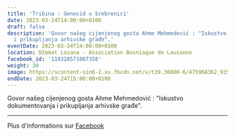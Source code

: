 ```yaml
---
title: 'Tribina : Genocid u Srebrenici'
date: 2023-03-24T14:00:00+0100
draft: false
description: 'Govor našeg cijenjenog gosta Ahme Mehmedović : "Iskustvo dokumentovanja
  i prikupljanja arhivske građe".'
eventDate: 2023-03-24T14:00:00+0100
location: Džemat Lozana - Association Bosniaque de Lausanne
facebook_id: '119328571087358'
weight: 30
image: https://scontent-sin6-2.xx.fbcdn.net/v/t39.30808-6/475968362_935496025377664_1254503329331924344_n.jpg?_nc_cat=109&ccb=1-7&_nc_sid=9e60e4&_nc_eui2=AeEtZyMoUn-_HjJSg_I8u4dobA8NjYqTBQFsDw2NipMFAeKPoRbmxEZ73Xn1iLY_rX3AeZRKchQPmh-BEPnUKras&_nc_ohc=B10_JNOhKeEQ7kNvwHeGTOg&_nc_oc=AdlhZjplnULXqR7xU4fq3UDrlHrauwNjADzsJab-0x_fCzfZ_1wRI4H0ANN7O2Yvges&_nc_zt=23&_nc_ht=scontent-sin6-2.xx&edm=ABTKTjYEAAAA&_nc_gid=i7wxQl4SUwp8yhnngzMGTw&oh=00_AfGgGLgz6i89IT_zCUEZX7ppMZqVH56C319ccLg4RoGfSg&oe=681DEEC7
endDate: 2023-03-24T15:00:00+0100
---
```


Govor našeg cijenjenog gosta Ahme Mehmedović : "Iskustvo dokumentovanja i prikupljanja arhivske građe".

---

Plus d'informations sur [Facebook](https://facebook.com/events/119328571087358)